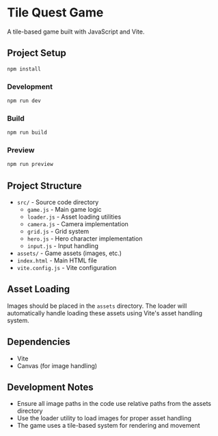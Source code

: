 # Tile Quest Game

A tile-based game built with JavaScript and Vite.

## Project Setup

```bash
npm install
```

### Development

```bash
npm run dev
```

### Build

```bash
npm run build
```

### Preview

```bash
npm run preview
```

## Project Structure

- `src/` - Source code directory
  - `game.js` - Main game logic
  - `loader.js` - Asset loading utilities
  - `camera.js` - Camera implementation
  - `grid.js` - Grid system
  - `hero.js` - Hero character implementation
  - `input.js` - Input handling
- `assets/` - Game assets (images, etc.)
- `index.html` - Main HTML file
- `vite.config.js` - Vite configuration

## Asset Loading

Images should be placed in the `assets` directory. The loader will automatically handle loading these assets using Vite's asset handling system.

## Dependencies

- Vite
- Canvas (for image handling)

## Development Notes

- Ensure all image paths in the code use relative paths from the assets directory
- Use the loader utility to load images for proper asset handling
- The game uses a tile-based system for rendering and movement
